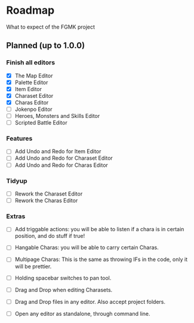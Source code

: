# Roadmap

What to expect of the FGMK project

## Planned (up to 1.0.0)

### Finish all editors

- [x] The Map Editor
- [x] Palette Editor
- [x] Item Editor
- [x] Charaset Editor
- [x] Charas Editor
- [ ] Jokenpo Editor
- [ ] Heroes, Monsters and Skills Editor
- [ ] Scripted Battle Editor

### Features
- [ ] Add Undo and Redo for Item Editor
- [ ] Add Undo and Redo for Charaset Editor
- [ ] Add Undo and Redo for Charas Editor

### Tidyup
- [ ] Rework the Charaset Editor
- [ ] Rework the Charas Editor

### Extras
- [ ] Add triggable actions:
  you will be able to listen if a chara is in certain position, and do stuff
  if true!

- [ ] Hangable Charas:
  you will be able to carry certain Charas.

- [ ] Multipage Charas:
  This is the same as throwing IFs in the code, only it will be prettier.

- [ ] Holding spacebar switches to pan tool.

- [ ] Drag and Drop when editing Charasets.

- [ ] Drag and Drop files in any editor. Also accept project folders.

- [ ] Open any editor as standalone, through command line.
